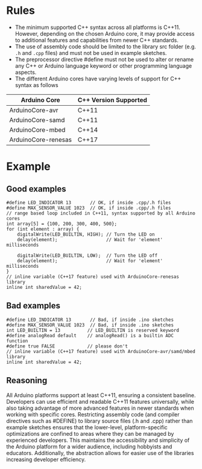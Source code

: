 # Rules
- The minimum supported C++ syntax across all platforms is C++11. However, depending on the chosen Arduino core, it may provide access to additional features and capabilities from newer C++ standards.
- The use of assembly code should be limited to the library src folder (e.g. `.h` and `.cpp` files) and must not be used in example sketches.
- The preprocessor directive #define must not be used to alter or rename any C++ or Arduino language keyword or other programming language aspects.
- The different Arduino cores have varying levels of support for C++ syntax as follows

| Arduino Core        | C++ Version Supported |
| ------------------- | --------------------- |
| ArduinoCore-avr     | C++11                 |
| ArduinoCore-samd    | C++11                 |
| ArduinoCore-mbed    | C++14                 |
| ArduinoCore-renesas | C++17                 |

# Example
## Good examples
```
#define LED_INDICATOR 13       // OK, if inside .cpp/.h files
#define MAX_SENSOR_VALUE 1023  // OK, if inside .cpp/.h files
// range based loop included in C++11, syntax supported by all Arduino cores
int array[5] = {100, 200, 300, 400, 500};
for (int element : array) {
    digitalWrite(LED_BUILTIN, HIGH); // Turn the LED on
    delay(element);                  // Wait for 'element' milliseconds

    digitalWrite(LED_BUILTIN, LOW);  // Turn the LED off
    delay(element);                  // Wait for 'element' milliseconds
}
// inline variable (C++17 feature) used with ArduinoCore-renesas library
inline int sharedValue = 42;
```
## Bad examples
```
#define LED_INDICATOR 13       // Bad, if inside .ino sketches
#define MAX_SENSOR_VALUE 1023  // Bad, if inside .ino sketches
int LED_BUILTIN = 13          // LED_BUILTIN is reserved keyword
#define analogRead default    // analogRead() is a builtin ADC function
#define true FALSE            // please don't
// inline variable (C++17 feature) used with ArduinoCore-avr/samd/mbed library
inline int sharedValue = 42;
```

## Reasoning
All Arduino platforms support at least C++11, ensuring a consistent baseline. Developers can use efficient and readable C++11 features universally, while also taking advantage of more advanced features in newer standards when working with specific cores. Restricting assembly code (and compiler directives such as #DEFINE) to library source files (.h and .cpp) rather than example sketches ensures that the lower-level, platform-specific optimizations are confined to areas where they can be managed by experienced developers. This maintains the accessibility and simplicity of the Arduino platform for a wider audience, including hobbyists and educators. Additionally, the abstraction allows for easier use of the libraries increasing developer efficiency. 